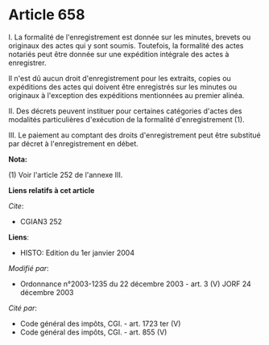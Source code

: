 # Article 658

I. La formalité de l'enregistrement est donnée sur les minutes, brevets ou originaux des actes qui y sont soumis. Toutefois,
la formalité des actes notariés peut être donnée sur une expédition intégrale des actes à enregistrer.

Il n'est dû aucun droit d'enregistrement pour les extraits, copies ou expéditions des actes qui doivent être enregistrés sur
les minutes ou originaux à l'exception des expéditions mentionnées au premier alinéa.

II. Des décrets peuvent instituer pour certaines catégories d'actes des modalités particulières d'exécution de la formalité
d'enregistrement (1).

III. Le paiement au comptant des droits d'enregistrement peut être substitué par décret à l'enregistrement en débet.

**Nota:**

(1) Voir l'article 252 de l'annexe III.

**Liens relatifs à cet article**

_Cite_:

  - CGIAN3 252

**Liens**:

  - HISTO: Edition du 1er janvier 2004

_Modifié par_:

  - Ordonnance n°2003-1235 du 22 décembre 2003 - art. 3 (V) JORF 24 décembre 2003

_Cité par_:

  - Code général des impôts, CGI. - art. 1723 ter (V)
  - Code général des impôts, CGI. - art. 855 (V)
